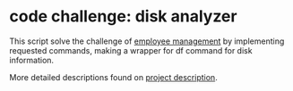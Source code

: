 # code challenge: disk analyzer

This script solve the challenge of [employee management](https://quera.org/problemset/147642) by implementing requested commands, making a wrapper for df command for disk information.

More detailed descriptions found on [project description](https://quera-org.translate.goog/problemset/147642?tab=description&_x_tr_sl=auto&_x_tr_tl=en&_x_tr_hl=en&_x_tr_pto=wapp&_x_tr_hist=true).
